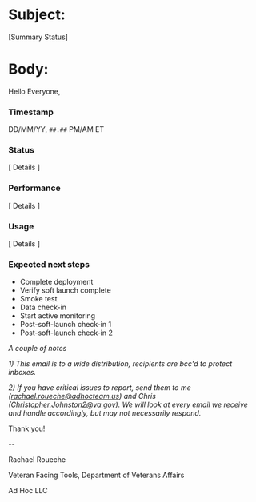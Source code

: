 # Subject:
[Summary Status]

# Body:

Hello Everyone,

### Timestamp
DD/MM/YY, `##:##` PM/AM ET

### Status
[ Details ]

### Performance
[ Details ]

### Usage
[ Details ]

### Expected next steps
- Complete deployment
- Verify soft launch complete
- Smoke test
- Data check-in
- Start active monitoring
- Post-soft-launch check-in 1
- Post-soft-launch check-in 2

_*A couple of notes*_

_1) This email is to a wide distribution, recipients are bcc'd to protect inboxes._

_2) If you have critical issues to report, send them to me (rachael.roueche@adhocteam.us) and Chris (Christopher.Johnston2@va.gov). We will look at every email we receive and handle accordingly, but may not necessarily respond._

Thank you!

--

Rachael Roueche

Veteran Facing Tools, Department of Veterans Affairs

Ad Hoc LLC
